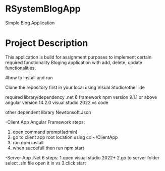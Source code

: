 # RSystemBlogApp
Simple Blog Application

# Project Description

This application is build for assignment purposes to implement certain required functionality 
Bloging application with add, delete, update functionalities.

#how to install and run

Clone the repository first in your local using Visual Studio/other ide

required library/dependency
.net 6 framework
npm version 9.1.1 or above
angular version 14.2.0
visual studio 2022
vs code

other dependent library
Newtonsoft.Json

-Client App
	Angular Framework
 steps:
1. open command prompt(admin)
2. go to client app root location using cd ~/ClientApp
3. run npm install
4. when succefull then run npm start

-Server App
	.Net 6
steps:
1.open visual studio 2022+
2.go to server folder select .sln file open it in vs
3.click start
	
